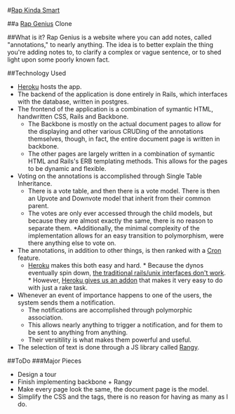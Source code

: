 #[Rap Kinda Smart][rkc]

##a [Rap Genius][rg] Clone

[rg]: http://www.rapgenius.com
[rkc]: http://www.rapkindasmart.com

##What is it?
Rap Genius is a website where you can add notes, called "annotations," to nearly anything. The idea is to better explain the thing you're adding notes to, to clarify a complex or vague sentence, or to shed light upon some poorly known fact.

##Technology Used
* [Heroku][heroku] hosts the app.
* The backend of the application is done entirely in Rails, which interfaces with the database, written in postgres.
* The frontend of the application is a combination of symantic HTML, handwritten CSS, Rails and Backbone. 
	* The Backbone is mostly on the actual document pages to allow for the displaying and other various CRUDing of the annotations themselves, though, in fact, the entire document page is written in backbone.
	* The other pages are largely written in a combination of symantic HTML and Rails's ERB templating methods. This allows for the pages to be dynamic and flexible.
* Voting on the annotations is accomplished through Single Table Inheritance. 
	* There is a vote table, and then there is a vote model. There is then an Upvote and Downvote model that inherit from their common parent. 
	* The votes are only ever accessed through the child models, but because they are almost exactly the same, there is no reason to separate them. 
	*Additionally, the minimal complexity of the implementation allows for an easy transition to polymorphism, were there anything else to vote on.
* The annotations, in addition to other things, is then ranked with a [Cron][cron] feature.
	* [Heroku][heroku] makes this both easy and hard.
			* Because the dynos eventually spin down, [the traditional rails/unix interfaces don't work][soheroku].
			* However, [Heroku gives us an addon][scheduler] that makes it very easy to do with just a rake task.
* Whenever an event of importance happens to one of the users, the system sends them a notification. 
	* The notifications are accomplished through polymorphic association.
	* This allows nearly anything to trigger a notification, and for them to be sent to anything from anything.
	* Their versitility is what makes them powerful and useful.
* The selection of text is done through a JS library called [Rangy][rangy].

[cron]: http://en.wikipedia.org/wiki/Cron
[rangy]: https://code.google.com/p/rangy/
[heroku]: http://www.heroku.com
[scheduler]: https://devcenter.heroku.com/articles/scheduler
[soheroku]: http://stackoverflow.com/questions/8619754/whenever-gem-running-cron-jobs-on-heroku



##ToDo
###Major Pieces

* Design a tour
* Finish implementing backbone + Rangy
* Make every page look the same, the document page is the model.
* Simplify the CSS and the tags, there is no reason for having as many as I do.